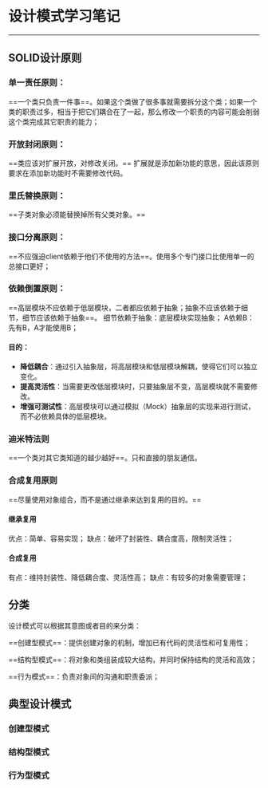 # 设计模式学习笔记

---

## SOLID设计原则

### **单一责任原则**：
==一个类只负责一件事==。如果这个类做了很多事就需要拆分这个类；如果一个类的职责过多，相当于把它们耦合在了一起，那么修改一个职责的内容可能会削弱这个类完成其它职责的能力；

### **开放封闭原则**：
==类应该对扩展开放，对修改关闭。== 扩展就是添加新功能的意思，因此该原则要求在添加新功能时不需要修改代码。

### **里氏替换原则**：
==子类对象必须能替换掉所有父类对象。==

### **接口分离原则**：
==不应强迫client依赖于他们不使用的方法==。使用多个专门接口比使用单一的总接口更好；

### **依赖倒置原则**：
==高层模块不应依赖于低层模块，二者都应依赖于抽象；抽象不应该依赖于细节，细节应该依赖于抽象==。
	细节依赖于抽象：底层模块实现抽象；
	A依赖B：先有B，A才能使用B；
#### 目的：
- **降低耦合**：通过引入抽象层，将高层模块和低层模块解耦，使得它们可以独立变化。
- **提高灵活性**：当需要更改低层模块时，只要抽象层不变，高层模块就不需要修改。
- **增强可测试性**：高层模块可以通过模拟（Mock）抽象层的实现来进行测试，而不必依赖具体的低层模块。
### **迪米特法则**
==一个类对其它类知道的越少越好==。只和直接的朋友通信。

### 合成复用原则
==尽量使用对象组合，而不是通过继承来达到复用的目的。==

#### 继承复用
优点：简单、容易实现；
缺点：破坏了封装性、耦合度高，限制灵活性；

#### 合成复用
有点：维持封装性、降低耦合度、灵活性高；
缺点：有较多的对象需要管理；

## 分类

设计模式可以根据其意图或者目的来分类：

==创建型模式==：提供创建对象的机制，增加已有代码的灵活性和可复用性；

==结构型模式==：将对象和类组装成较大结构，并同时保持结构的灵活和高效；

==行为模式==：负责对象间的沟通和职责委派；

## 典型设计模式
### 创建型模式


### 结构型模式
### 行为型模式

